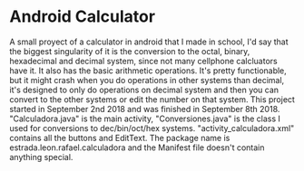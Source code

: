 # Android Calculator
A small proyect of a calculator in android that I made in school, I'd say that the biggest singularity of it is the conversion to the octal, binary, hexadecimal and decimal system, since not many cellphone calcluators have it. It also has the basic arithmetic operations. It's pretty functionable, but it might crash when you do operations in other systems than decimal, it's designed to only do operations on decimal system and then you can convert to the other systems or edit the number on that system. This project started in September 2nd 2018 and was finished in September 8th 2018.
"Calculadora.java" is the main activity, "Conversiones.java" is the class I used for conversions to dec/bin/oct/hex systems. "activity_calculadora.xml" contains all the buttons and EditText. The package name is estrada.leon.rafael.calculadora and the Manifest file doesn't contain anything special.
